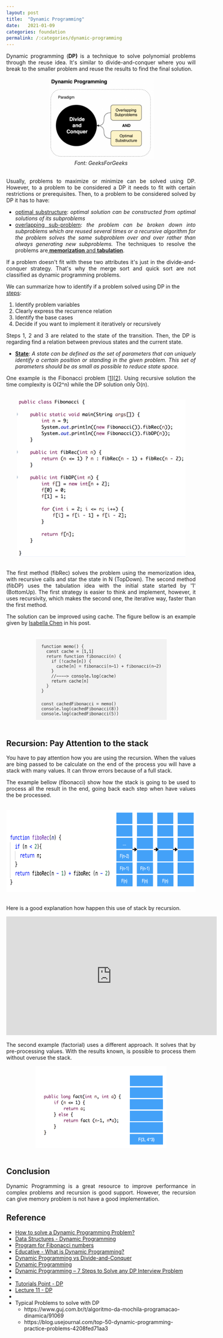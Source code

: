 ```yaml
---
layout: post
title:  "Dynamic Programming"
date:   2021-01-09
categories: foundation
permalink: /:categories/dynamic-programming
---
```


<p style="text-align:justify;">Dynamic programming (<strong>DP)</strong> is a technique to solve polynomial problems through the reuse idea. It's similar to divide-and-conquer where you will break to the smaller problem and reuse the results to find the final solution.</p>

<center>
<a href="https://www.geeksforgeeks.org/dynamic-programming-vs-divide-and-conquer/"><img class="  wp-image-1211 aligncenter" src="/img/dp/diagrama.png" alt="diagrama.png" width="279" height="216"></a>
<br/>
<em>Font: GeeksForGeeks</em>
</center>
<br/>

<p style="text-align:justify;">Usually, problems to maximize or minimize can be solved using DP. However, to a problem to be considered a DP it needs to fit with certain restrictions or prerequisites. Then, to a problem to be considered solved by DP it has to have:</p>

<ul>
 	<li style="text-align:justify;"><a href="https://en.wikipedia.org/wiki/Optimal_substructure">optimal substructure</a>: <em>optimal solution can be constructed from optimal solutions of its subproblems</em></li>
 	<li style="text-align:justify;"><a href="https://en.wikipedia.org/wiki/Overlapping_subproblems">overlapping sub-problem</a>: <em>the problem can be broken down into subproblems which are reused several times or a recursive algorithm for the problem solves the same subproblem over and over rather than always generating new subproblems. </em>The techniques to resolve the problems are<a href="https://www.geeksforgeeks.org/tabulation-vs-memoization/"> <strong>memorization</strong>&nbsp;and <strong>tabulation</strong></a>.</li>
</ul>
<p style="text-align:justify;">If a problem doesn't fit with these two attributes it's just in the divide-and-conquer strategy. That's why the merge sort and quick sort are not classified as dynamic programming problems.</p>
We can summarize how to identify if a problem solved using DP in the <a href="https://dev.to/nikolaotasevic/dynamic-programming--7-steps-to-solve-any-dp-interview-problem-3870">steps</a>:
<ol>
 	<li>Identify problem variables</li>
 	<li>Clearly express the recurrence relation</li>
 	<li>Identify the base cases</li>
 	<li>Decide if you want to implement it iteratively or recursively</li>
</ol>
<p style="text-align:justify;">Steps 1, 2 and 3 are related to the state of the transition. Then, the DP is regarding find a relation between previous states and the current state.</p>

<ul>
 	<li style="text-align:justify;"><a href="https://www.geeksforgeeks.org/solve-dynamic-programming-problem/"><b>State</b></a>: <em>A state can be defined as the set of parameters that can uniquely identify a certain position or standing in the given problem. This set of parameters should be as small as possible to reduce state space.</em></li>
</ul>
<p style="text-align:justify;">One example is the Fibonacci problem [<a href="https://www.geeksforgeeks.org/program-for-nth-fibonacci-number/">1</a>][<a href="https://www.educative.io/courses/grokking-dynamic-programming-patterns-for-coding-interviews/m2G1pAq0OO0">2</a>]. Using recursive solution the time complexity is O(2^n) while the DP solution only O(n).</p>

<br/>
<center>
<img class=" size-full wp-image-1210 aligncenter" src="/img/dp/fibonacci.png?w=678" alt="fibonacci.png" width="449" height="418">
</center>
<br/>

<p style="text-align:justify;">The first method (fibRec) solves the problem using the memorization idea, with recursive calls and star the state in N (TopDown). The second method (fibDP) uses the tabulation idea with the initial state started by '1' (BottomUp). The first strategy is easier to think and implement, however, it uses recursivity, which makes the second one, the iterative way, faster than the first method.</p>

<p style="text-align:justify;">The solution can be improved using cache. The figure bellow is an example given by <a href="https://medium.com/@isachenx/understanding-caching-with-memoize-and-fibonacci-numbers-3a6f174af90a">Isabella Chen</a> in his post.</p>

<br/>
<center>
<img src="/img/dp/fibo_cache.png?w=678" width="349" height="218">
</center>
<br/>

<h2>Recursion: Pay Attention to the stack</h2>

<p style="text-align:justify;">You have to pay attention how you are using the recursion. When the values are bing passed to be calculate on the end of the process you will have a stack with many values. It can throw errors because of a full stack. </p>

<p style="text-align:justify;">The example bellow (fibonacci) show how the stack is going to be used to process all the result in the end, going back each step when have values the be processed.</p>

<br/>
<center>
<img src="/img/dp/stack.png" width="649" height="218">
</center>
<br/>

Here is a good explanation how happen this use of stack by recursion.

<center>
<iframe width="560" height="315" src="https://www.youtube.com/embed/dxyYP3BSdcQ" frameborder="0" allow="accelerometer; autoplay; clipboard-write; encrypted-media; gyroscope; picture-in-picture" allowfullscreen></iframe>
</center>

<p style="text-align:justify;">The second example (factorial) uses a different approach. It solves that by pre-processing values. With the results known, is possible to process them without overuse the stack.</p>

<center>
<img src="/img/dp/optimization_stack.png" width="349" height="218">
</center>
<br/>

<h2>Conclusion</h2>

<p style="text-align:justify;">Dynamic Programming is a great resource to improve performance in complex problems and recursion is good support. However, the recursion can give memory problem is not have a good implementation.</p>

<h2>Reference</h2>

<ul>
 	<li class="entry-title"><a href="https://www.geeksforgeeks.org/solve-dynamic-programming-problem/">How to solve a Dynamic Programming Problem?</a></li>
 	<li><a href="https://www.tutorialspoint.com/data_structures_algorithms/dynamic_programming.htm">Data Structures - Dynamic Programming</a></li>
 	<li><a href="https://www.geeksforgeeks.org/program-for-nth-fibonacci-number/">Program for Fibonacci numbers</a></li>
 	<li><a href="https://www.educative.io/courses/grokking-dynamic-programming-patterns-for-coding-interviews/m2G1pAq0OO0">Educative - What is Dynamic Programming?</a></li>
 	<li><a href="https://www.geeksforgeeks.org/dynamic-programming-vs-divide-and-conquer/">Dynamic Programming vs Divide-and-Conquer</a></li>
 	<li><a href="https://www.geeksforgeeks.org/dynamic-programming/">Dynamic Programming</a></li>
 	<li><a href="https://dev.to/nikolaotasevic/dynamic-programming--7-steps-to-solve-any-dp-interview-problem-3870">Dynamic Programming – 7 Steps to Solve any DP Interview Problem</a></li>
 	<li></li>
 	<li><a href="https://www.tutorialspoint.com/data_structures_algorithms/dynamic_programming.htm">Tutorials Point - DP</a></li>
 	<li><a href="https://www.cs.cmu.edu/~avrim/451f09/lectures/lect1001.pdf">Lecture 11 - DP</a></li>
 	<li></li>
 	<li>Typical Problems to solve with DP
    <ul>
     	<li>https://www.guj.com.br/t/algoritmo-da-mochila-programacao-dinamica/91069</li>
     	<li>https://blog.usejournal.com/top-50-dynamic-programming-practice-problems-4208fed71aa3</li>
    </ul>
</li>
</ul>
